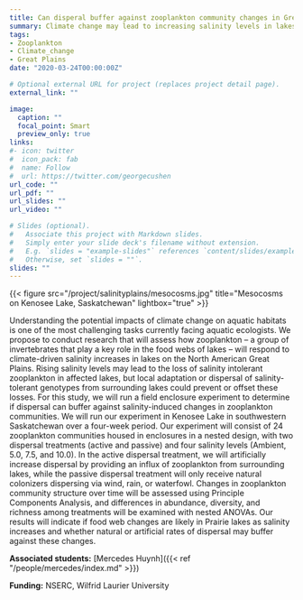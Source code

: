 ```yaml
---
title: Can disperal buffer against zooplankton community changes in Great Plains' lakes?
summary: Climate change may lead to increasing salinity levels in lakes on the Great Plains. Could dispersal of salinity-tolerant individuals among lakes help reduce changes?
tags:
- Zooplankton
- Climate_change
- Great Plains
date: "2020-03-24T00:00:00Z"

# Optional external URL for project (replaces project detail page).
external_link: ""

image:
  caption: ""
  focal_point: Smart
  preview_only: true
links:
#- icon: twitter
#  icon_pack: fab
#  name: Follow
#  url: https://twitter.com/georgecushen
url_code: ""
url_pdf: ""
url_slides: ""
url_video: ""

# Slides (optional).
#   Associate this project with Markdown slides.
#   Simply enter your slide deck's filename without extension.
#   E.g. `slides = "example-slides"` references `content/slides/example-slides.md`.
#   Otherwise, set `slides = ""`.
slides: ""
---
```


{{< figure src="/project/salinityplains/mesocosms.jpg" title="Mesocosms on Kenosee Lake, Saskatchewan" lightbox="true" >}}

Understanding the potential impacts of climate change on aquatic habitats is one of the most challenging tasks currently facing aquatic ecologists. We propose to conduct research that will assess how zooplankton – a group of invertebrates that play a key role in the food webs of lakes – will respond to climate-driven salinity increases in lakes on the North American Great Plains. Rising salinity levels may lead to the loss of salinity intolerant zooplankton in affected lakes, but local adaptation or dispersal of salinity-tolerant genotypes from surrounding lakes could prevent or offset these losses. For this study, we will run a field enclosure experiment to determine if dispersal can buffer against salinity-induced changes in zooplankton communities. We will run our experiment in Kenosee Lake in southwestern Saskatchewan over a four-week period. Our experiment will consist of 24 zooplankton communities housed in enclosures in a nested design, with two dispersal treatments (active and passive) and four salinity levels (Ambient, 5.0, 7.5, and 10.0). In the active dispersal treatment, we will artificially increase dispersal by providing an influx of zooplankton from surrounding lakes, while the passive dispersal treatment will only receive natural colonizers dispersing via wind, rain, or waterfowl. Changes in zooplankton community structure over time will be assessed using Principle Components Analysis, and differences in abundance, diversity, and richness among treatments will be examined with nested ANOVAs. Our results will indicate if food web changes are likely in Prairie lakes as salinity increases and whether natural or artificial rates of dispersal may buffer against these changes.

**Associated students:** [Mercedes Huynh]({{< ref "/people/mercedes/index.md" >}})

**Funding:** NSERC, Wilfrid Laurier University
